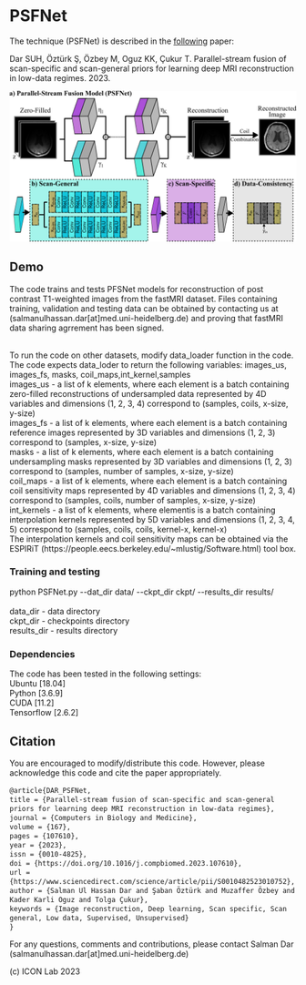 # PSFNet

The technique (PSFNet) is described in the [following](https://www.sciencedirect.com/science/article/pii/S0010482523010752) paper:

Dar SUH, Öztürk Ş, Özbey M, Oguz KK, Çukur T. Parallel-stream fusion of scan-specific and scan-general priors for learning deep MRI reconstruction in low-data regimes. 2023. <br />


![PSFNet](PSFNet.jpg)

## Demo

The code trains and tests PFSNet models for reconstruction of post contrast T1-weighted images from the fastMRI dataset. Files containing  training, validation and testing data can be obtained by contacting us at (salmanulhassan.dar[at]med.uni-heidelberg.de) and proving that fastMRI data sharing agrrement has been signed.   <br />

<br />
To run the code on other datasets, modify data_loader function in the code. The code expects data_loder to return the following variables:
images_us, images_fs, masks, coil_maps,int_kernel,samples
<br />
images_us - a list of k elements, where each element is a batch containing zero-filled reconstructions of undersampled data represented by 4D variables and dimensions (1, 2, 3, 4) correspond to (samples, coils, x-size, y-size) <br />
images_fs - a list of k elements, where each element is a batch containing reference images represented by 3D variables and dimensions (1, 2, 3) correspond to (samples,  x-size, y-size) <br />
masks - a list of k elements, where each element is a batch containing undersampling masks represented by 3D variables and dimensions (1, 2, 3) correspond to (samples,  number of samples, x-size, y-size) <br />
coil_maps - a list of k elements, where each element is a batch containing coil sensitivity maps represented by 4D variables and dimensions (1, 2, 3, 4) correspond to (samples, coils, number of samples, x-size, y-size) <br />
int_kernels - a list of k elements, where elementis is a batch containing interpolation kernels represented by 5D variables and dimensions (1, 2, 3, 4, 5) correspond to (samples, coils, coils, kernel-x, kernel-x) <br />
The interpolation kernels and coil sensitivity maps can be obtained via the ESPIRiT (https://people.eecs.berkeley.edu/~mlustig/Software.html) tool box.

### Training and testing
python PSFNet.py --dat_dir data/ --ckpt_dir ckpt/ --results_dir results/
 <br />
 <br />
data_dir - data directory  <br />
ckpt_dir - checkpoints directory <br />
results_dir - results directory

### Dependencies
The code has been tested in the following settings:<br />
Ubuntu [18.04] <br />
Python [3.6.9]  <br />
CUDA [11.2]  <br />
Tensorflow [2.6.2] <br />


## Citation
You are encouraged to modify/distribute this code. However, please acknowledge this code and cite the paper appropriately.
```
@article{DAR_PSFNet,
title = {Parallel-stream fusion of scan-specific and scan-general priors for learning deep MRI reconstruction in low-data regimes},
journal = {Computers in Biology and Medicine},
volume = {167},
pages = {107610},
year = {2023},
issn = {0010-4825},
doi = {https://doi.org/10.1016/j.compbiomed.2023.107610},
url = {https://www.sciencedirect.com/science/article/pii/S0010482523010752},
author = {Salman Ul Hassan Dar and Şaban Öztürk and Muzaffer Özbey and Kader Karli Oguz and Tolga Çukur},
keywords = {Image reconstruction, Deep learning, Scan specific, Scan general, Low data, Supervised, Unsupervised}
}
```
For any questions, comments and contributions, please contact Salman Dar (salmanulhassan.dar[at]med.uni-heidelberg.de) <br />

(c) ICON Lab 2023




